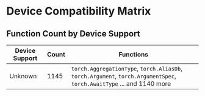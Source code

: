 # Device Compatibility Matrix

## Function Count by Device Support

| Device Support | Count | Functions |
|----------------|-------|-----------|
| Unknown | 1145 | `torch.AggregationType`, `torch.AliasDb`, `torch.Argument`, `torch.ArgumentSpec`, `torch.AwaitType` ... and 1140 more |
